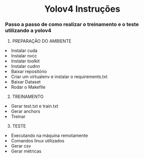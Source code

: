 <h1 align="center">Yolov4 Instruções</h1>

### Passo a passo de como realizar o treinamento e o teste utilizando a yolov4

1. PREPARAÇÃO DO AMBIENTE

<li> Instalar cuda </li>
<li> Instalar nvcc </li>
<li> Instalar toolkit </li>
<li> Instalar cudnn </li>
<li> Baixar repositório </li>
<li> Criar um virtualenv e instalar o requirements.txt </li>
<li> Baixar Dataset </li>
<li> Rodar o Makefile </li>

2. TREINAMENTO

<li> Gerar test.txt e train.txt </li>
<li> Gerar anchors </li>
<li> Treinar </li>

3. TESTE

<li> Executando na máquina remotamente </li>
<li> Comandos linux utilizados </li>
<li> Gerar csv </li>
<li> Gerar métricas </li>
